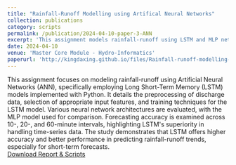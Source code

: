 ```yaml
---
title: "Rainfall-Runoff Modelling using Artifical Neural Networks"
collection: publications
category: scripts
permalink: /publication/2024-04-10-paper-3-ANN
excerpt: 'This assignment models rainfall-runoff using LSTM and MLP networks, focusing on data clean and model calibration.'
date: 2024-04-10
venue: 'Master Core Module - Hydro-Informatics'
paperurl: 'http://kingdaxing.github.io/files/Rainfall-runoff-modelling-using-ANN.pdf'
---
```


This assignment focuses on modeling rainfall-runoff using Artificial Neural Networks (ANN), specifically employing Long Short-Term Memory (LSTM) models implemented with Python. It details the preprocessing of discharge data, selection of appropriate input features, and training techniques for the LSTM model. Various neural network architectures are evaluated, with the MLP model used for comparison. Forecasting accuracy is examined across 10-, 20-, and 60-minute intervals, highlighting LSTM's superiority in handling time-series data. The study demonstrates that LSTM offers higher accuracy and better performance in predicting rainfall-runoff trends, especially for short-term forecasts.<br/>
[Download Report & Scripts](http://kingdaxing.github.io/files/Rainfall-runoff-modelling-using-ANN.pdf)
